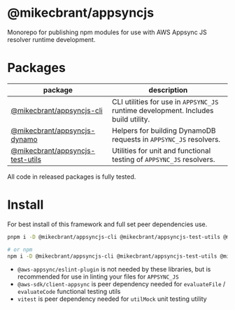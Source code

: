 # @mikecbrant/appsyncjs

Monorepo for publishing npm modules for use with AWS Appsync JS resolver runtime development.

# Packages

| package                                                           | description                                                                        |
| ----------------------------------------------------------------- | ---------------------------------------------------------------------------------- |
| [@mikecbrant/appsyncjs-cli](packages/cli/README.md)               | CLI utilities for use in `APPSYNC_JS` runtime development. Includes build utility. |
| [@mikecbrant/appsyncjs-dynamo](packages/dynamo/README.md)         | Helpers for building DynamoDB requests in `APPSYNC_JS` resolvers.                  |
| [@mikecbrant/appsyncjs-test-utils](packages/test-utils/README.md) | Utilities for unit and functional testing of `APPSYNC_JS` resolvers.               |

All code in released packages is fully tested.

# Install

For best install of this framework and full set peer dependencies use.

```bash
pnpm i -D @mikecbrant/appsyncjs-cli @mikecbrant/appsyncjs-test-utils @mikecbrant/appsyncjs-dynamo @aws-appsync/eslint-plugin @aws-appsync/utils @aws-sdk/client-appsync vitest

# or npm
npm i -D @mikecbrant/appsyncjs-cli @mikecbrant/appsyncjs-test-utils @mikecbrant/appsyncjs-dynamo @aws-appsync/eslint-plugin @aws-appsync/utils @aws-sdk/client-appsync vitest
```

- `@aws-appsync/eslint-plugin` is not needed by these libraries, but is recommended for use in linting your files for `APPSYNC_JS`
- `@aws-sdk/client-appsync` is peer dependency needed for `evaluateFile` / `evaluateCode` functional testing utils
- `vitest` is peer dependency needed for `utilMock` unit testing utility
